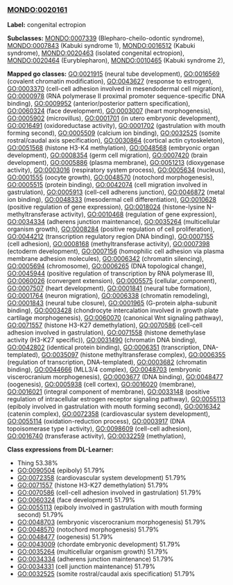 
### [MONDO:0020161](http://purl.obolibrary.org/obo/MONDO_0020161)
**Label:** congenital ectropion

**Subclasses:** [MONDO:0007339](http://purl.obolibrary.org/obo/MONDO_0007339) (Blepharo-cheilo-odontic syndrome), [MONDO:0007843](http://purl.obolibrary.org/obo/MONDO_0007843) (Kabuki syndrome 1), [MONDO:0016512](http://purl.obolibrary.org/obo/MONDO_0016512) (Kabuki syndrome), [MONDO:0020463](http://purl.obolibrary.org/obo/MONDO_0020463) (isolated congenital ectropion), [MONDO:0020464](http://purl.obolibrary.org/obo/MONDO_0020464) (Euryblepharon), [MONDO:0010465](http://purl.obolibrary.org/obo/MONDO_0010465) (Kabuki syndrome 2), 

**Mapped go classes:** [GO:0021915](http://purl.obolibrary.org/obo/GO_0021915) (neural tube development), [GO:0016569](http://purl.obolibrary.org/obo/GO_0016569) (covalent chromatin modification), [GO:0043627](http://purl.obolibrary.org/obo/GO_0043627) (response to estrogen), [GO:0003370](http://purl.obolibrary.org/obo/GO_0003370) (cell-cell adhesion involved in mesendodermal cell migration), [GO:0000978](http://purl.obolibrary.org/obo/GO_0000978) (RNA polymerase II proximal promoter sequence-specific DNA binding), [GO:0009952](http://purl.obolibrary.org/obo/GO_0009952) (anterior/posterior pattern specification), [GO:0060324](http://purl.obolibrary.org/obo/GO_0060324) (face development), [GO:0003007](http://purl.obolibrary.org/obo/GO_0003007) (heart morphogenesis), [GO:0005902](http://purl.obolibrary.org/obo/GO_0005902) (microvillus), [GO:0001701](http://purl.obolibrary.org/obo/GO_0001701) (in utero embryonic development), [GO:0016491](http://purl.obolibrary.org/obo/GO_0016491) (oxidoreductase activity), [GO:0001702](http://purl.obolibrary.org/obo/GO_0001702) (gastrulation with mouth forming second), [GO:0005509](http://purl.obolibrary.org/obo/GO_0005509) (calcium ion binding), [GO:0032525](http://purl.obolibrary.org/obo/GO_0032525) (somite rostral/caudal axis specification), [GO:0030864](http://purl.obolibrary.org/obo/GO_0030864) (cortical actin cytoskeleton), [GO:0051568](http://purl.obolibrary.org/obo/GO_0051568) (histone H3-K4 methylation), [GO:0048568](http://purl.obolibrary.org/obo/GO_0048568) (embryonic organ development), [GO:0008354](http://purl.obolibrary.org/obo/GO_0008354) (germ cell migration), [GO:0007420](http://purl.obolibrary.org/obo/GO_0007420) (brain development), [GO:0005886](http://purl.obolibrary.org/obo/GO_0005886) (plasma membrane), [GO:0051213](http://purl.obolibrary.org/obo/GO_0051213) (dioxygenase activity), [GO:0003016](http://purl.obolibrary.org/obo/GO_0003016) (respiratory system process), [GO:0005634](http://purl.obolibrary.org/obo/GO_0005634) (nucleus), [GO:0001555](http://purl.obolibrary.org/obo/GO_0001555) (oocyte growth), [GO:0048570](http://purl.obolibrary.org/obo/GO_0048570) (notochord morphogenesis), [GO:0005515](http://purl.obolibrary.org/obo/GO_0005515) (protein binding), [GO:0042074](http://purl.obolibrary.org/obo/GO_0042074) (cell migration involved in gastrulation), [GO:0005913](http://purl.obolibrary.org/obo/GO_0005913) (cell-cell adherens junction), [GO:0046872](http://purl.obolibrary.org/obo/GO_0046872) (metal ion binding), [GO:0048333](http://purl.obolibrary.org/obo/GO_0048333) (mesodermal cell differentiation), [GO:0010628](http://purl.obolibrary.org/obo/GO_0010628) (positive regulation of gene expression), [GO:0018024](http://purl.obolibrary.org/obo/GO_0018024) (histone-lysine N-methyltransferase activity), [GO:0010468](http://purl.obolibrary.org/obo/GO_0010468) (regulation of gene expression), [GO:0034334](http://purl.obolibrary.org/obo/GO_0034334) (adherens junction maintenance), [GO:0035264](http://purl.obolibrary.org/obo/GO_0035264) (multicellular organism growth), [GO:0008284](http://purl.obolibrary.org/obo/GO_0008284) (positive regulation of cell proliferation), [GO:0044212](http://purl.obolibrary.org/obo/GO_0044212) (transcription regulatory region DNA binding), [GO:0007155](http://purl.obolibrary.org/obo/GO_0007155) (cell adhesion), [GO:0008168](http://purl.obolibrary.org/obo/GO_0008168) (methyltransferase activity), [GO:0007398](http://purl.obolibrary.org/obo/GO_0007398) (ectoderm development), [GO:0007156](http://purl.obolibrary.org/obo/GO_0007156) (homophilic cell adhesion via plasma membrane adhesion molecules), [GO:0006342](http://purl.obolibrary.org/obo/GO_0006342) (chromatin silencing), [GO:0005694](http://purl.obolibrary.org/obo/GO_0005694) (chromosome), [GO:0006265](http://purl.obolibrary.org/obo/GO_0006265) (DNA topological change), [GO:0045944](http://purl.obolibrary.org/obo/GO_0045944) (positive regulation of transcription by RNA polymerase II), [GO:0060026](http://purl.obolibrary.org/obo/GO_0060026) (convergent extension), [GO:0005575](http://purl.obolibrary.org/obo/GO_0005575) (cellular_component), [GO:0007507](http://purl.obolibrary.org/obo/GO_0007507) (heart development), [GO:0001841](http://purl.obolibrary.org/obo/GO_0001841) (neural tube formation), [GO:0001764](http://purl.obolibrary.org/obo/GO_0001764) (neuron migration), [GO:0006338](http://purl.obolibrary.org/obo/GO_0006338) (chromatin remodeling), [GO:0001843](http://purl.obolibrary.org/obo/GO_0001843) (neural tube closure), [GO:0001965](http://purl.obolibrary.org/obo/GO_0001965) (G-protein alpha-subunit binding), [GO:0003428](http://purl.obolibrary.org/obo/GO_0003428) (chondrocyte intercalation involved in growth plate cartilage morphogenesis), [GO:0060070](http://purl.obolibrary.org/obo/GO_0060070) (canonical Wnt signaling pathway), [GO:0071557](http://purl.obolibrary.org/obo/GO_0071557) (histone H3-K27 demethylation), [GO:0070586](http://purl.obolibrary.org/obo/GO_0070586) (cell-cell adhesion involved in gastrulation), [GO:0071558](http://purl.obolibrary.org/obo/GO_0071558) (histone demethylase activity (H3-K27 specific)), [GO:0031490](http://purl.obolibrary.org/obo/GO_0031490) (chromatin DNA binding), [GO:0042802](http://purl.obolibrary.org/obo/GO_0042802) (identical protein binding), [GO:0006351](http://purl.obolibrary.org/obo/GO_0006351) (transcription, DNA-templated), [GO:0035097](http://purl.obolibrary.org/obo/GO_0035097) (histone methyltransferase complex), [GO:0006355](http://purl.obolibrary.org/obo/GO_0006355) (regulation of transcription, DNA-templated), [GO:0003682](http://purl.obolibrary.org/obo/GO_0003682) (chromatin binding), [GO:0044666](http://purl.obolibrary.org/obo/GO_0044666) (MLL3/4 complex), [GO:0048703](http://purl.obolibrary.org/obo/GO_0048703) (embryonic viscerocranium morphogenesis), [GO:0003677](http://purl.obolibrary.org/obo/GO_0003677) (DNA binding), [GO:0048477](http://purl.obolibrary.org/obo/GO_0048477) (oogenesis), [GO:0005938](http://purl.obolibrary.org/obo/GO_0005938) (cell cortex), [GO:0016020](http://purl.obolibrary.org/obo/GO_0016020) (membrane), [GO:0016021](http://purl.obolibrary.org/obo/GO_0016021) (integral component of membrane), [GO:0033148](http://purl.obolibrary.org/obo/GO_0033148) (positive regulation of intracellular estrogen receptor signaling pathway), [GO:0055113](http://purl.obolibrary.org/obo/GO_0055113) (epiboly involved in gastrulation with mouth forming second), [GO:0016342](http://purl.obolibrary.org/obo/GO_0016342) (catenin complex), [GO:0072358](http://purl.obolibrary.org/obo/GO_0072358) (cardiovascular system development), [GO:0055114](http://purl.obolibrary.org/obo/GO_0055114) (oxidation-reduction process), [GO:0003917](http://purl.obolibrary.org/obo/GO_0003917) (DNA topoisomerase type I activity), [GO:0098609](http://purl.obolibrary.org/obo/GO_0098609) (cell-cell adhesion), [GO:0016740](http://purl.obolibrary.org/obo/GO_0016740) (transferase activity), [GO:0032259](http://purl.obolibrary.org/obo/GO_0032259) (methylation), 

**Class expressions from DL-Learner:**

- Thing 53.38%
- [GO:0090504](http://purl.obolibrary.org/obo/GO_0090504) (epiboly) 51.79%
- [GO:0072358](http://purl.obolibrary.org/obo/GO_0072358) (cardiovascular system development) 51.79%
- [GO:0071557](http://purl.obolibrary.org/obo/GO_0071557) (histone H3-K27 demethylation) 51.79%
- [GO:0070586](http://purl.obolibrary.org/obo/GO_0070586) (cell-cell adhesion involved in gastrulation) 51.79%
- [GO:0060324](http://purl.obolibrary.org/obo/GO_0060324) (face development) 51.79%
- [GO:0055113](http://purl.obolibrary.org/obo/GO_0055113) (epiboly involved in gastrulation with mouth forming second) 51.79%
- [GO:0048703](http://purl.obolibrary.org/obo/GO_0048703) (embryonic viscerocranium morphogenesis) 51.79%
- [GO:0048570](http://purl.obolibrary.org/obo/GO_0048570) (notochord morphogenesis) 51.79%
- [GO:0048477](http://purl.obolibrary.org/obo/GO_0048477) (oogenesis) 51.79%
- [GO:0043009](http://purl.obolibrary.org/obo/GO_0043009) (chordate embryonic development) 51.79%
- [GO:0035264](http://purl.obolibrary.org/obo/GO_0035264) (multicellular organism growth) 51.79%
- [GO:0034334](http://purl.obolibrary.org/obo/GO_0034334) (adherens junction maintenance) 51.79%
- [GO:0034331](http://purl.obolibrary.org/obo/GO_0034331) (cell junction maintenance) 51.79%
- [GO:0032525](http://purl.obolibrary.org/obo/GO_0032525) (somite rostral/caudal axis specification) 51.79%


